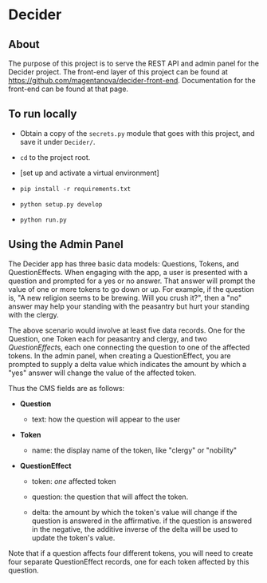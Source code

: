 # Decider

## About

The purpose of this project is to serve the REST API and admin panel for the Decider project. The front-end layer of this project can be found at https://github.com/magentanova/decider-front-end. Documentation for the front-end can be found at that page. 

## To run locally 

  - Obtain a copy of the `secrets.py` module that goes with this project, and save it under `Decider/`. 

  - `cd` to the project root.  

  - [set up and activate a virtual environment]

  - `pip install -r requirements.txt`

  - `python setup.py develop`

  - `python run.py`

## Using the Admin Panel 

The Decider app has three basic data models: Questions, Tokens, and QuestionEffects. When engaging with the app, a user is presented with a question and prompted for a yes or no answer. That answer will prompt the value of one or more tokens to go down or up. For example, if the question is, "A new religion seems to be brewing. Will you crush it?", then a "no" answer may help your standing with the peasantry but hurt your standing with the clergy. 

The above scenario would involve at least five data records. One for the Question, one Token each for peasantry and clergy, and two *QuestionEffect*s, each one connecting the question to one of the affected tokens. In the admin panel, when creating a QuestionEffect, you are prompted to supply a delta value which indicates the amount by which a "yes" answer will change the value of the affected token.   

Thus the CMS fields are as follows: 

  - **Question**

    - text: how the question will appear to the user 

  - **Token**

    - name: the display name of the token, like "clergy" or "nobility"

  - **QuestionEffect**

    - token: *one* affected token

    - question: the question that will affect the token.

    - delta: the amount by which the token's value will change if the question is answered in the affirmative. if the question is answered in the negative, the additive inverse of the delta will be used to update the token's value. 

Note that if a question affects four different tokens, you will need to create four separate QuestionEffect records, one for each token affected by this question. 
